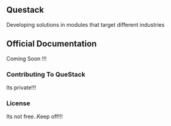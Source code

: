 ## Questack


Developing solutions in modules that target different industries

## Official Documentation
Coming Soon !!!

### Contributing To QueStack

Its private!!!

### License

Its not free..Keep off!!!

